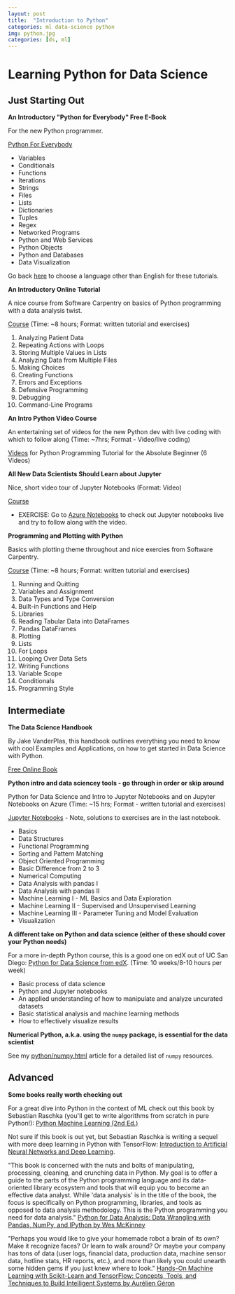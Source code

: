 ```yaml
---
layout: post
title:  "Introduction to Python"
categories: ml data-science python
img: python.jpg
categories: [ds, ml]
---
```


# Learning Python for Data Science

## Just Starting Out

**An Introductory "Python for Everybody" Free E-Book**

For the new Python programmer.

[Python For Everybody](https://www.py4e.com/html3/)

* Variables
* Conditionals
* Functions
* Iterations
* Strings
* Files
* Lists
* Dictionaries
* Tuples
* Regex
* Networked Programs
* Python and Web Services
* Python Objects
* Python and Databases
* Data Visualization

Go back [here](https://www.py4e.com/book.php) to choose a language other than English for these tutorials.

**An Introductory Online Tutorial**

A nice course from Software Carpentry on basics of Python programming with a data analysis twist.

[Course](http://swcarpentry.github.io/python-novice-inflammation/) (Time:  ~8 hours; Format:  written tutorial and exercises)

1. Analyzing Patient Data
2. Repeating Actions with Loops
3. Storing Multiple Values in Lists
4. Analyzing Data from Multiple Files
5. Making Choices
6. Creating Functions
7. Errors and Exceptions
8. Defensive Programming
9. Debugging
10. Command-Line Programs


**An Intro Python Video Course**

An entertaining set of videos for the new Python dev with live coding with which to follow along (Time:  ~7hrs; Format - Video/live coding)

[Videos](https://www.youtube.com/playlist?list=PLwyVx3OgslBW6nIh-g62ZxD5LwmAsG4e5) for Python Programming Tutorial for the Absolute Beginner (6 Videos)

**All New Data Scientists Should Learn about Jupyter**

Nice, short video tour of Jupyter Notebooks (Format:  Video)

[Course](https://www.youtube.com/watch?v=jZ952vChhuI)

  * EXERCISE: Go to [Azure Notebooks](https://notebooks.azure.com) to check out Jupyter notebooks live and try to follow along with the video.

**Programming and Plotting with Python**

Basics with plotting theme throughout and nice exercies from Software Carpentry.

[Course](http://swcarpentry.github.io/python-novice-gapminder/) (Time: ~8 hours; Format:  written tutorial and exercises)

1. Running and Quitting
2. Variables and Assignment
3. Data Types and Type Conversion
4. Built-in Functions and Help
6. Libraries
7. Reading Tabular Data into DataFrames
8. Pandas DataFrames
9. Plotting
11. Lists
12. For Loops
13. Looping Over Data Sets
14. Writing Functions
15. Variable Scope
17. Conditionals
18. Programming Style

## Intermediate

**The Data Science Handbook**

By Jake VanderPlas, this handbook outlines everything you need to know with cool Examples and Applications, on how to get started in Data Science with Python.

[Free Online Book](https://jakevdp.github.io/PythonDataScienceHandbook/)

**Python intro and data sciencey tools - go through in order or skip around**

Python for Data Science and Intro to Jupyter Notebooks and on Jupyter Notebooks on Azure (Time:  ~15 hrs; Format - written tutorial and exercises)

[Jupyter Notebooks](https://notebooks.azure.com/rheartpython/libraries/PythonDS101) - Note, solutions to exercises are in the last notebook.

* Basics
* Data Structures
* Functional Programming
* Sorting and Pattern Matching
* Object Oriented Programming
* Basic Difference from 2 to 3
* Numerical Computing
* Data Analysis with pandas I
* Data Analysis with pandas II
* Machine Learning I - ML Basics and Data Exploration
* Machine Learning II - Supervised and Unsupervised Learning
* Machine Learning III - Parameter Tuning and Model Evaluation
* Visualization

**A different take on Python and data science (either of these should cover your Python needs)**

For a more in-depth Python course, this is a good one on edX out of UC San Diego:  [Python for Data Science from edX](https://www.edx.org/course/python-data-science-uc-san-diegox-dse200x).  (Time:  10 weeks/8-10 hours per week)

* Basic process of data science
* Python and Jupyter notebooks
* An applied understanding of how to manipulate and analyze uncurated datasets
* Basic statistical analysis and machine learning methods
* How to effectively visualize results

**Numerical Python, a.k.a. using the `numpy` package, is essential for the data scientist**

See my [python/numpy.html](python/numpy) article for a detailed list of `numpy` resources.

## Advanced

**Some books really worth checking out**

For a great dive into Python in the context of ML check out this book by Sebastian Raschka (you'll get to write algorithms from scratch in pure Python!): [Python Machine Learning (2nd Ed.)](https://github.com/rasbt/python-machine-learning-book-2nd-edition)

Not sure if this book is out yet, but Sebastian Raschka is writing a sequel with more deep learning in Python with TensorFlow: [Introduction to Artificial Neural Networks and Deep Learning](https://leanpub.com/ann-and-deeplearning).

"This book is concerned with the nuts and bolts of manipulating, processing, cleaning, and crunching data in Python. My goal is to offer a guide to the parts of the Python programming language and its data-oriented library ecosystem and tools that will equip you to become an effective data analyst. While 'data analysis' is in the title of the book, the focus is specifically on Python programming, libraries, and tools as opposed to data analysis methodology. This is the Python programming you need for data analysis."  [Python for Data Analysis: Data Wrangling with Pandas, NumPy, and IPython by Wes McKinney](https://www.amazon.com/Python-Data-Analysis-Wrangling-IPython/dp/1491957662/)

"Perhaps you would like to give your homemade robot a brain of its own? Make it recognize faces? Or learn to walk around? Or maybe your company has tons of data (user logs, financial data, production data, machine sensor data, hotline stats, HR reports, etc.), and more than likely you could unearth some hidden gems if you just knew where to look." [Hands-On Machine Learning with Scikit-Learn and TensorFlow: Concepts, Tools, and Techniques to Build Intelligent Systems by Aurélien Géron](https://www.amazon.com/Hands-Machine-Learning-Scikit-Learn-TensorFlow/dp/1491962291)